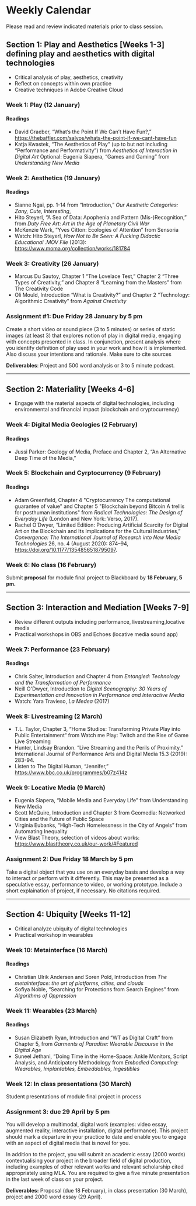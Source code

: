 # Weekly Calendar

Please read and review indicated materials prior to class session.

## Section 1: Play and Aesthetics [Weeks 1-3] defining play and aesthetics with digital technologies

- Critical analysis of play, aesthetics, creativity
- Reflect on concepts within own practice
- Creative techniques in Adobe Creative Cloud

### Week 1: Play (12 January)

#### **Readings**  

- David Graeber, “What’s the Point If We Can’t Have Fun?,” https://thebaffler.com/salvos/whats-the-point-if-we-cant-have-fun
- Katja Kwastek, “The Aesthetics of Play” (up to but not including “Performance and Performativity”) from *Aesthetics of Interaction in Digital Art*
Optional: Eugenia Siapera, “Games and Gaming” from *Understanding New Media*

### Week 2: Aesthetics (19 January)

#### **Readings**

- Sianne Ngai, pp. 1-14 from “Introduction,” *Our Aesthetic Categories: Zany, Cute, Interesting*,
- Hito Steyerl, “A Sea of Data: Apophenia and Pattern (Mis-)Recognition,” from *Duty Free Art: Art in the Age of Planetary Civil War*
- McKenzie Wark, “Yves Citton: Ecologies of Attention” from Sensoria
- Watch: Hito Steyerl, *How Not to Be Seen: A Fucking Didactic Educational .MOV File* (2013): https://www.moma.org/collection/works/181784

### Week 3: Creativity (26 January)

- Marcus Du Sautoy, Chapter 1 “The Lovelace Test,” Chapter 2 “Three Types of Creativity,” and Chapter 8 “Learning from the Masters” from The Creativity Code
- Oli Mould, Introduction “What is Creativity?” and Chapter 2 “Technology: Algorithmic Creativity” from *Against Creativity*

### **Assignment #1:** Due Friday 28 January by 5 pm

Create a short video or sound piece (3 to 5 minutes) or series of static images (at least 3) that explores notion of play in digital media, engaging with concepts presented in class. In conjunction, present analysis where you identify definition of play used in your work and how it is implemented. Also discuss your intentions and rationale. Make sure to cite sources

**Deliverables**: Project and 500 word analysis or 3 to 5 minute podcast.

---

## Section 2: Materiality [Weeks 4-6]

- Engage with the material aspects of digital technologies, including environmental and financial impact (blockchain and cryptocurrency)

### Week 4: Digital Media Geologies (2 February)

#### **Readings**

- Jussi Parker: Geology of Media, Preface and Chapter 2, “An Alternative Deep Time of the Media,”

### Week 5: Blockchain and Cyrptocurrency (9 February)

#### **Readings**

- Adam Greenfield, Chapter 4 "Cryptocurrency The computational guarantee of value" and Chapter 5 "Blockchain beyond Bitcoin A trellis for posthuman institutions" from *Radical Technologies: The Design of Everyday Life* (London and New York: Verso, 2017).
- Rachel O’Dwyer, “Limited Edition: Producing Artificial Scarcity for Digital Art on the Blockchain and Its Implications for the Cultural Industries,” *Convergence: The International Journal of Research into New Media Technologies* 26, no. 4 (August 2020): 874–94, https://doi.org/10.1177/1354856518795097.

### Week 6: No class (16 February)

Submit **proposal** for module final project to Blackboard by **18 February, 5 pm.**

---

## Section 3: Interaction and Mediation [Weeks 7-9]

- Review different outputs including performance, livestreaming,locative media
- Practical workshops in OBS and Echoes (locative media sound app)

### Week 7: Performance (23 February)

#### **Readings**

- Chris Salter, Introduction and Chapter 4 from *Entangled: Technology and the Transformation of Performance*
- Neill O'Dwyer, Introduction to *Digital Scenography: 30 Years of Experimentation and Innovation in Performance and Interactive Media* 
- Watch: Yara Travieso, *La Medea* (2017)

### Week 8: Livestreaming (2 March)

- T.L. Taylor, Chapter 3, “Home Studios: Transforming Private Play into Public Entertainment“ from Watch me Play: Twitch and the Rise of Game Live Streaming
- Hunter, Lindsay Brandon. “Live Streaming and the Perils of Proximity.” International Journal of Performance Arts and Digital Media 15.3 (2019): 283-94.
- Listen to The Digital Human, “Jennifer,” https://www.bbc.co.uk/programmes/b07z414z

### Week 9: Locative Media (9 March)

- Eugenia Siapera, “Mobile Media and Everyday Life” from Understanding New Media
- Scott McQuire, Introduction and Chapter 3 from Geomedia: Networked Cities and the Future of Public Space
- Virginia Eubanks, “High-Tech Homelessness in the City of Angels” from Automating Inequality
- View Blast Theory, selection of videos about works: https://www.blasttheory.co.uk/our-work/#Featured

### **Assignment 2:** Due Friday 18 March by 5 pm

Take a digital object that you use on an everyday basis and develop a way to interact or perform with it differently. This may be presented as a speculative essay, performance to video, or working prototype. Include a short explaination of project, if necessary. No citations required.

---

## Section 4: Ubiquity [Weeks 11-12]

- Critical analyze ubiquity of digital technologies
- Practical workshop in wearables

### Week 10: Metainterface (16 March)

#### **Readings**

- Christian Ulrik Andersen and Soren Pold, Introduction from *The metainterface: the art of platforms, cities, and clouds*
- Sofiya Noble, “Searching for Protections from Search Engines” from *Algorithms of Oppression*

### Week 11: Wearables (23 March)

#### **Readings**

- Susan Elizabeth Ryan, Introduction and “WT as Digital Craft” from Chapter 5, from *Garments of Paradise: Wearable Discourse in the Digital Age*
- Suneel Jethani, “Doing Time in the Home-Space: Ankle Monitors, Script Analysis, and Anticipatory Methodology from *Embodied Computing: Wearables, Implantables, Embeddables, Ingestibles*

### Week 12: In class presentations (30 March)

Student presentations of module final project in process

### **Assignment 3**: due 29 April by 5 pm

You will develop a multimodal, digital work (examples: video essay, augmented reality, interactive installation, digital performance). This project should mark a departure in your practice to date and enable you to engage with an aspect of digital media that is novel for you. 

In addition to the project, you will submit an academic essay (2000 words) contextualising your project in the broader field of digital production, including examples of other relevant works and relevant scholarship cited appropriately using MLA. You are required to give a five minute presentation in the last week of class on your project.

**Deliverables:** Proposal (due 18 February), in class presentation (30 March), project and 2000 word essay (29 April).